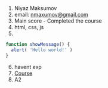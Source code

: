 ##
1. Niyaz Maksumov
2. email: nmaxumov@gmail.com
3. Main score - Completed the course
4. html, css, js
5. 
```js
function showMessage() {
  alert( 'Hello world!' )
}
```
6. havent exp
7. [Course](https://www.udemy.com/course/modern-javascript-from-beginning/learn/lecture/15546342?start=15#overview) 
8. A2